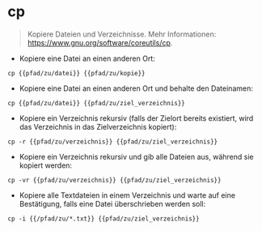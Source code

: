 # cp

> Kopiere Dateien und Verzeichnisse.
> Mehr Informationen: <https://www.gnu.org/software/coreutils/cp>.

- Kopiere eine Datei an einen anderen Ort:

`cp {{pfad/zu/datei}} {{pfad/zu/kopie}}`

- Kopiere eine Datei an einen anderen Ort und behalte den Dateinamen:

`cp {{pfad/zu/datei}} {{pfad/zu/ziel_verzeichnis}}`

- Kopiere ein Verzeichnis rekursiv (falls der Zielort bereits existiert, wird das Verzeichnis in das Zielverzeichnis kopiert):

`cp -r {{pfad/zu/verzeichnis}} {{pfad/zu/ziel_verzeichnis}}`

- Kopiere ein Verzeichnis rekursiv und gib alle Dateien aus, während sie kopiert werden:

`cp -vr {{pfad/zu/verzeichnis}} {{pfad/zu/ziel_verzeichnis}}`

- Kopiere alle Textdateien in einem Verzeichnis und warte auf eine Bestätigung, falls eine Datei überschrieben werden soll:

`cp -i {{/pfad/zu/*.txt}} {{pfad/zu/ziel_verzeichnis}}`
